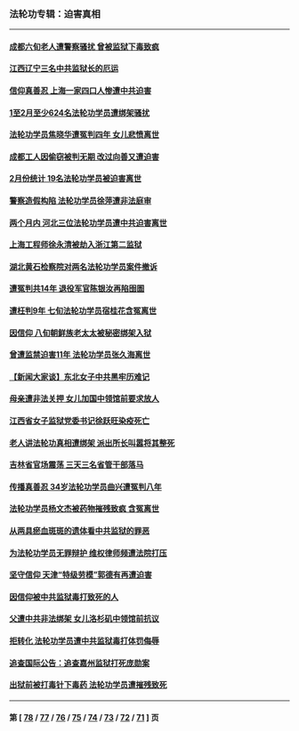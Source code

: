 ### 法轮功专辑：迫害真相
---
#### [成都六旬老人遭警察骚扰 曾被监狱下毒致疯](../../pages/nf4379/n13952299.md?03200430) 
#### [江西辽宁三名中共监狱长的厄运](../../pages/nf4379/n13951740.md?03200430) 
#### [信仰真善忍 上海一家四口人惨遭中共迫害](../../pages/nf4379/n13950973.md?03200430) 
#### [1至2月至少624名法轮功学员遭绑架骚扰](../../pages/nf4379/n13950181.md?03200430) 
#### [法轮功学员焦晓华遭冤判四年 女儿悲愤离世](../../pages/nf4379/n13949614.md?03200430) 
#### [成都工人因偷窃被判无期 改过向善又遭迫害](../../pages/nf4379/n13948561.md?03200430) 
#### [2月份统计 19名法轮功学员被迫害离世](../../pages/nf4379/n13947335.md?03200430) 
#### [警察造假构陷 法轮功学员徐萍遭非法庭审](../../pages/nf4379/n13946469.md?03200430) 
#### [两个月内 河北三位法轮功学员遭中共迫害离世](../../pages/nf4379/n13945856.md?03200430) 
#### [上海工程师徐永清被劫入浙江第二监狱](../../pages/nf4379/n13945041.md?03200430) 
#### [湖北黄石检察院对两名法轮功学员案件撤诉](../../pages/nf4379/n13944382.md?03200430) 
#### [遭冤判共14年 退役军官陈银汝再陷囹圄](../../pages/nf4379/n13943569.md?03200430) 
#### [遭枉判9年 七旬法轮功学员宿桂花含冤离世](../../pages/nf4379/n13943708.md?03200430) 
#### [因信仰 八旬朝鲜族老太太被秘密绑架入狱](../../pages/nf4379/n13942333.md?03200430) 
#### [曾遭监禁迫害11年 法轮功学员张久海离世](../../pages/nf4379/n13941569.md?03200430) 
#### [【新闻大家谈】东北女子中共黑牢历难记](../../pages/nf4379/n13942450.md?03200430) 
#### [母亲遭非法关押 女儿加国中领馆前要求放人](../../pages/nf4379/n13941094.md?03200430) 
#### [江西省女子监狱党委书记徐跃旺染疫死亡](../../pages/nf4379/n13940039.md?03200430) 
#### [老人讲法轮功真相遭绑架 派出所长叫嚣将其整死](../../pages/nf4379/n13939553.md?03200430) 
#### [吉林省官场震荡 三天三名省管干部落马](../../pages/nf4379/n13939851.md?03200430) 
#### [传播真善忍 34岁法轮功学员曲兴遭冤判八年](../../pages/nf4379/n13939536.md?03200430) 
#### [法轮功学员杨文杰被药物摧残致疯 含冤离世](../../pages/nf4379/n13938659.md?03200430) 
#### [从两具瘀血斑斑的遗体看中共监狱的罪恶](../../pages/nf4379/n13936388.md?03200430) 
#### [为法轮功学员无罪辩护 维权律师频遭法院打压](../../pages/nf4379/n13937296.md?03200430) 
#### [坚守信仰 天津“特级劳模”郭德有再遭迫害](../../pages/nf4379/n13934725.md?03200430) 
#### [因信仰被中共监狱毒打致死的人](../../pages/nf4379/n13934141.md?03200430) 
#### [父遭中共非法绑架 女儿洛杉矶中领馆前抗议](../../pages/nf4379/n13933807.md?03200430) 
#### [拒转化 法轮功学员遭中共监狱毒打体罚侮辱](../../pages/nf4379/n13928989.md?03200430) 
#### [追查国际公告：追查嘉州监狱打死庞勋案](../../pages/nf4379/n13933461.md?03200430) 
#### [出狱前被打毒针下毒药 法轮功学员遭摧残致死](../../pages/nf4379/n13931976.md?03200430) 

---
#### 第 [ [78](./78.md?03200430) / [77](./77.md?03200430) / [76](./76.md?03200430) / [75](./75.md?03200430) / [74](./74.md?03200430) / [73](./73.md?03200430) / [72](./72.md?03200430) / [71](./71.md?03200430) ] 页
